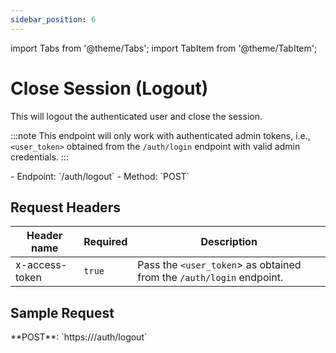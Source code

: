 ```yaml
---
sidebar_position: 6
---
```

import Tabs from '@theme/Tabs';
import TabItem from '@theme/TabItem';

# Close Session (Logout)

This will logout the authenticated user and close the session.

:::note
This endpoint will only work with authenticated admin tokens, i.e., `<user_token>` obtained from the `/auth/login` endpoint with valid admin credentials.
:::

<div className="custom-block-peach">
- Endpoint: `/auth/logout` 
- Method: `POST`
</div>

## Request Headers

|Header name|Required|Description|
|---|---|---|
|x-access-token|`true`|Pass the `<user_token`> as obtained from the `/auth/login` endpoint.|

## Sample Request
<div className="custom-block-green">
 **POST**: `https://<api_url>/auth/logout`
</div>






